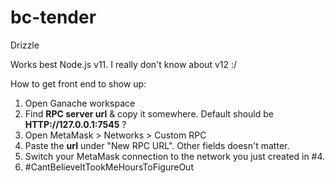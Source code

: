 # bc-tender

Drizzle

Works best Node.js v11.
I really don't know about v12 :/

How to get front end to show up:
1. Open Ganache workspace
2. Find **RPC server url** & copy it somewhere. Default should be **HTTP://127.0.0.1:7545** ?
3. Open MetaMask > Networks > Custom RPC
4. Paste the **url** under "New RPC URL". Other fields doesn't matter.
5. Switch your MetaMask connection to the network you just created in #4.
6. #CantBelieveItTookMeHoursToFigureOut

